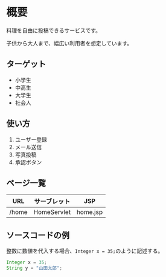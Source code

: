 # 概要
料理を自由に投稿できるサービスです。

子供から大人まで、幅広い利用者を想定しています。

## ターゲット
- 小学生
- 中高生
- 大学生
- 社会人

## 使い方
1. ユーザー登録
1. メール送信
1. 写真投稿
1. 承認ボタン

## ページ一覧
| URL | サーブレット | JSP |
|-----|-------------|-----|
|/home|HomeServlet  |home.jsp|

## ソースコードの例
整数に数値を代入する場合、`Integer x = 35;`のように記述する。

```java
Integer x = 35;
String y = "山田太郎";
```